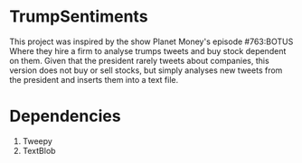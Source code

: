 # TrumpSentiments
This project was inspired by the show Planet Money's episode #763:BOTUS Where they hire a firm to analyse trumps tweets and buy stock dependent on them. Given that the president rarely tweets about companies, this version does not buy or sell stocks, but simply analyses new tweets from the president and inserts them into a text file. 
# Dependencies 
 1. Tweepy
 2. TextBlob
